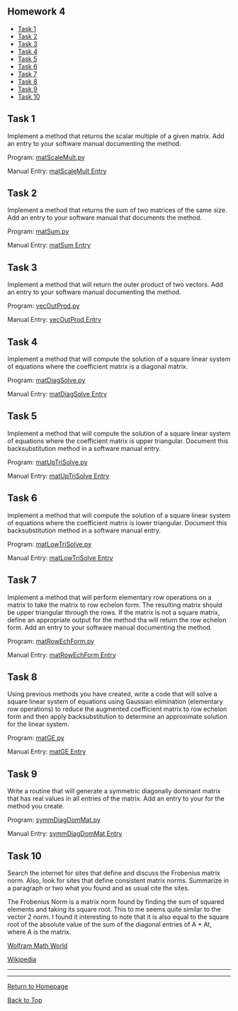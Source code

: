 ## Homework 4

- [Task 1](#task-1)
- [Task 2](#task-2)
- [Task 3](#task-3)
- [Task 4](#task-4)
- [Task 5](#task-5)
- [Task 6](#task-6)
- [Task 7](#task-7)
- [Task 8](#task-8)
- [Task 9](#task-9)
- [Task 10](#task-10)

## Task 1

 Implement a method that returns the scalar multiple of a given matrix. Add an entry to your software manual documenting the method.
 
 Program: [matScaleMult.py](routines/matScaleMult.py)

Manual Entry: [matScaleMult Entry](manual/matScaleMult.md)

## Task 2

 Implement a method that returns the sum of two matrices of the same size. Add an entry to your software manual that documents the method.
 
 Program: [matSum.py](routines/matSum.py)

Manual Entry: [matSum Entry](manual/matSum.md)
 

## Task 3

Implement a method that will return the outer product of two vectors. Add an entry to your software manual documenting the method.

Program: [vecOutProd.py](routines/vecOutProd.py)

Manual Entry: [vecOutProd Entry](manual/vecOutProd.md)


## Task 4

Implement a method that will compute the solution of a square linear system of equations where the coefficient matrix is a diagonal matrix.

Program: [matDiagSolve.py](routines/matDiagSolve.py)

Manual Entry: [matDiagSolve Entry](manual/matDiagSolve.md)


## Task 5

 Implement a method that will compute the solution of a square linear system of equations where the coefficient matrix is
 upper triangular. Document this backsubstitution method in a software manual entry.
 
 Program: [matUpTriSolve.py](routines/matUpTriSolve.py)

Manual Entry: [matUpTriSolve Entry](manual/matUpTriSolve.md)
 

## Task 6

 Implement a method that will compute the solution of a square linear system of equations where the coefficient matrix is lower 
 triangular. Document this backsubstitution method in a software manual entry.
 
 Program: [matLowTriSolve.py](routines/matLowTriSolve.py)

Manual Entry: [matLowTriSolve Entry](manual/matLowTriSolve.md)
 


## Task 7

 Implement a method that will perform elementary row operations on a matrix to take the matrix to row echelon form. The 
 resulting matrix should be upper triangular through the rows. If the matrix is not a square matrix, define an appropriate 
 output for the method tha will return the row echelon form. Add an entry to your software manual documenting the method.

Program: [matRowEchForm.py](routines/matRowEchForm.py)

Manual Entry: [matRowEchForm Entry](manual/matRowEchForm.md)


## Task 8

 Using previous methods you have created, write a code that will solve a square linear system of equations using Gaussian 
 elimination (elementary row operations) to reduce the augmented coefficient matrix to row echelon form and then apply 
 backsubstitution to determine an approximate solution for the linear system.
 
 Program: [matGE.py](routines/matGE.py)

Manual Entry: [matGE Entry](manual/matGE.md)


## Task 9

Write a routine that will generate a symmetric diagonally dominant matrix that has real values in all entries of the matrix. 
Add an entry to your for the method you create.


Program: [symmDiagDomMat.py](routines/symmDiagDom.py)

Manual Entry: [symmDiagDomMat Entry](manual/symmDiagDom.md)



## Task 10

Search the internet for sites that define and discuss the Frobenius matrix norm. 
Also, look for sites that define consistent matrix norms. Summarize in a paragraph or two what you found and as usual cite the sites.

The Frobenius Norm is a matrix norm found by finding the sum of squared elements and taking its square root. This to me seems quite similar to the vector 2 norm. I found it interesting to note that it is also equal to the square root of the absolute value of the sum of the diagonal entries of A * At, where A is the matrix.

[Wolfram Math World](http://mathworld.wolfram.com/FrobeniusNorm.html)

[Wikipedia](https://en.wikipedia.org/wiki/Matrix_norm)

***
***
[Return to Homepage](https://kjerfire.github.io/math5610/) 

[Back to Top](#homework-1)
